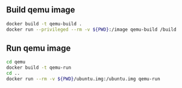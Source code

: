 ## Build qemu image

```bash
docker build -t qemu-build .
docker run --privileged --rm -v ${PWD}:/image qemu-build /build
```

## Run qemu image

```bash
cd qemu
docker build -t qemu-run
cd ..
docker run --rm -v ${PWD}/ubuntu.img:/ubuntu.img qemu-run
```
